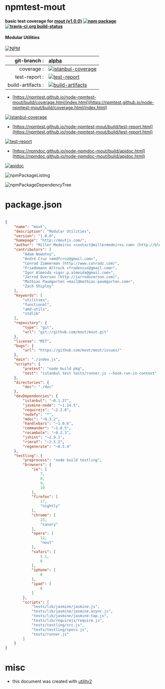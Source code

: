 # npmtest-mout

#### basic test coverage for  [mout (v1.0.0)](http://moutjs.com/)  [![npm package](https://img.shields.io/npm/v/npmtest-mout.svg?style=flat-square)](https://www.npmjs.org/package/npmtest-mout) [![travis-ci.org build-status](https://api.travis-ci.org/npmtest/node-npmtest-mout.svg)](https://travis-ci.org/npmtest/node-npmtest-mout)

#### Modular Utilities

[![NPM](https://nodei.co/npm/mout.png?downloads=true&downloadRank=true&stars=true)](https://www.npmjs.com/package/mout)

| git-branch : | [alpha](https://github.com/npmtest/node-npmtest-mout/tree/alpha)|
|--:|:--|
| coverage : | [![istanbul-coverage](https://npmtest.github.io/node-npmtest-mout/build/coverage.badge.svg)](https://npmtest.github.io/node-npmtest-mout/build/coverage.html/index.html)|
| test-report : | [![test-report](https://npmtest.github.io/node-npmtest-mout/build/test-report.badge.svg)](https://npmtest.github.io/node-npmtest-mout/build/test-report.html)|
| build-artifacts : | [![build-artifacts](https://npmtest.github.io/node-npmtest-mout/glyphicons_144_folder_open.png)](https://github.com/npmtest/node-npmtest-mout/tree/gh-pages/build)|

- [https://npmtest.github.io/node-npmtest-mout/build/coverage.html/index.html](https://npmtest.github.io/node-npmtest-mout/build/coverage.html/index.html)

[![istanbul-coverage](https://npmtest.github.io/node-npmtest-mout/build/screenCapture.buildCi.browser.%252Ftmp%252Fbuild%252Fcoverage.lib.html.png)](https://npmtest.github.io/node-npmtest-mout/build/coverage.html/index.html)

- [https://npmtest.github.io/node-npmtest-mout/build/test-report.html](https://npmtest.github.io/node-npmtest-mout/build/test-report.html)

[![test-report](https://npmtest.github.io/node-npmtest-mout/build/screenCapture.buildCi.browser.%252Ftmp%252Fbuild%252Ftest-report.html.png)](https://npmtest.github.io/node-npmtest-mout/build/test-report.html)

- [https://npmdoc.github.io/node-npmdoc-mout/build/apidoc.html](https://npmdoc.github.io/node-npmdoc-mout/build/apidoc.html)

[![apidoc](https://npmdoc.github.io/node-npmdoc-mout/build/screenCapture.buildCi.browser.%252Ftmp%252Fbuild%252Fapidoc.html.png)](https://npmdoc.github.io/node-npmdoc-mout/build/apidoc.html)

![npmPackageListing](https://npmtest.github.io/node-npmtest-mout/build/screenCapture.npmPackageListing.svg)

![npmPackageDependencyTree](https://npmtest.github.io/node-npmtest-mout/build/screenCapture.npmPackageDependencyTree.svg)



# package.json

```json

{
    "name": "mout",
    "description": "Modular Utilities",
    "version": "1.0.0",
    "homepage": "http://moutjs.com/",
    "author": "Miller Medeiros <contact@millermedeiros.com> (http://blog.millermedeiros.com)",
    "contributors": [
        "Adam Nowotny",
        "André Cruz <amdfcruz@gmail.com>",
        "Conrad Zimmerman (http://www.conradz.com)",
        "Friedemann Altrock <frodenius@gmail.com>",
        "Igor Almeida <igor.p.almeida@gmail.com>",
        "Jarrod Overson (http://jarrodoverson.com)",
        "Mathias Paumgarten <mail@mathias-paumgarten.com>",
        "Zach Shipley"
    ],
    "keywords": [
        "utilities",
        "functional",
        "amd-utils",
        "stdlib"
    ],
    "repository": {
        "type": "git",
        "url": "git://github.com/mout/mout.git"
    },
    "license": "MIT",
    "bugs": {
        "url": "https://github.com/mout/mout/issues/"
    },
    "main": "./index.js",
    "scripts": {
        "pretest": "node build pkg",
        "test": "istanbul test tests/runner.js --hook-run-in-context"
    },
    "directories": {
        "doc": "./doc"
    },
    "devDependencies": {
        "istanbul": "~0.1.27",
        "jasmine-node": "~1.14.5",
        "requirejs": "~2.2.0",
        "nodefy": "*",
        "mdoc": "~0.3.2",
        "handlebars": "~1.0.6",
        "commander": "~1.0.5",
        "rocambole": "~0.2.3",
        "jshint": "~2.9.1",
        "rimraf": "~2.5.2",
        "regenerate": "~0.5.4"
    },
    "testling": {
        "preprocess": "node build testling",
        "browsers": {
            "ie": [
                7,
                8,
                9,
                10
            ],
            "firefox": [
                17,
                "nightly"
            ],
            "chrome": [
                23,
                "canary"
            ],
            "opera": [
                12,
                "next"
            ],
            "safari": [
                5.1,
                6
            ],
            "iphone": [
                6
            ],
            "ipad": [
                6
            ]
        },
        "scripts": [
            "tests/lib/jasmine/jasmine.js",
            "tests/lib/jasmine/jasmine.async.js",
            "tests/lib/jasmine/jasmine-tap.js",
            "tests/lib/requirejs/require.js",
            "tests/testling/src.js",
            "tests/testling/specs.js",
            "tests/runner.js"
        ]
    }
}
```



# misc
- this document was created with [utility2](https://github.com/kaizhu256/node-utility2)
